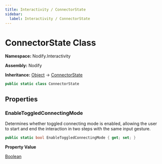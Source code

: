 ```yaml
---
title: Interactivity / ConnectorState
sidebar:
  label: Interactivity / ConnectorState
---
```


# ConnectorState Class  
  
**Namespace:** Nodify.Interactivity  
  
**Assembly:** Nodify  
  
**Inheritance:** [Object](https://docs.microsoft.com/en-us/dotnet/api/System.Object) → [ConnectorState](Nodify_Interactivity_ConnectorState)  
  
```csharp  
public static class ConnectorState  
```  
  
## Properties  
  
### EnableToggledConnectingMode  
  
Determines whether toggled connecting mode is enabled, allowing the user to start and end the interaction in two steps with the same input gesture.  
  
```csharp  
public static bool EnableToggledConnectingMode { get; set; }  
```  
  
**Property Value**  
  
[Boolean](https://docs.microsoft.com/en-us/dotnet/api/System.Boolean)  
  

